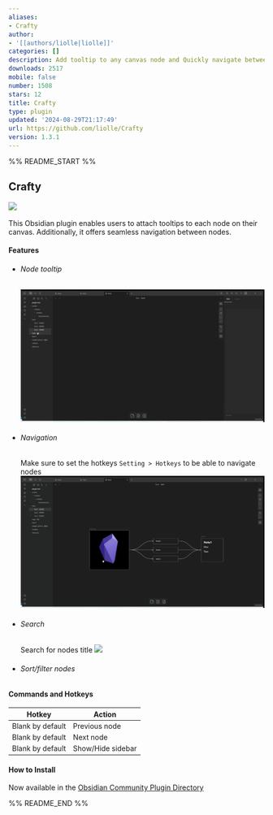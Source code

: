 ```yaml
---
aliases:
- Crafty
author:
- '[[authors/liolle|liolle]]'
categories: []
description: Add tooltip to any canvas node and Quickly navigate between canvas nodes
downloads: 2517
mobile: false
number: 1508
stars: 12
title: Crafty
type: plugin
updated: '2024-08-29T21:17:49'
url: https://github.com/liolle/Crafty
version: 1.3.1
---
```


%% README_START %%

## Crafty

![](https://img.shields.io/github/downloads/liolle/Crafty/total?color=0fbb3f&logo=github&style=for-the-badge)

This Obsidian plugin enables users to attach tooltips to each node on their canvas. Additionally, it offers seamless navigation between nodes.

#### Features

-   ###### Node tooltip

    ![](https://raw.githubusercontent.com/liolle/Crafty/HEAD//.github/media/crafty-toltip_1.1.gif)

-   ###### Navigation

    Make sure to set the hotkeys `Setting > Hotkeys` to be able to navigate nodes
    ![](https://raw.githubusercontent.com/liolle/Crafty/HEAD//.github/media/crafty-navigation_1.1.gif)

-   ###### Search

    Search for nodes title
    ![](https://raw.githubusercontent.com/liolle/Crafty/HEAD//.github/media/crafty-search.gif)

-   ###### Sort/filter nodes

#### Commands and Hotkeys

| Hotkey           | Action            |
| ---------------- | ----------------- |
| Blank by default | Previous node     |
| Blank by default | Next node         |
| Blank by default | Show/Hide sidebar |

#### How to Install

Now available in the [Obsidian Community Plugin Directory](https://obsidian.md/plugins?search=crafty)


%% README_END %%